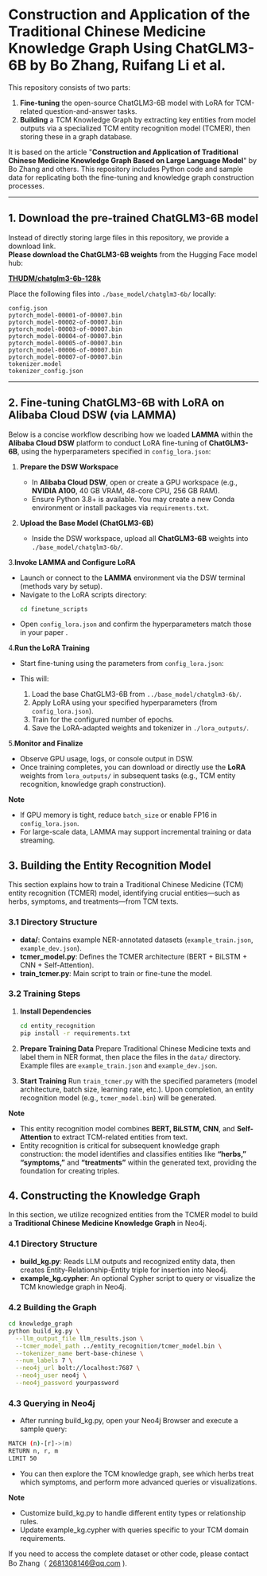 # Construction and Application of the Traditional Chinese Medicine Knowledge Graph Using ChatGLM3-6B by Bo Zhang, Ruifang Li et al.

This repository consists of two parts:
1. **Fine-tuning** the open-source ChatGLM3-6B model with LoRA for TCM-related question-and-answer tasks.  
2. **Building** a TCM Knowledge Graph by extracting key entities  from model outputs via a specialized TCM entity recognition model (TCMER), then storing these in a graph database.

It is based on the article "**Construction and Application of Traditional Chinese Medicine Knowledge Graph Based on Large Language Model**" by Bo Zhang and others. This repository includes Python code and sample data for replicating both the fine-tuning and knowledge graph construction processes.

---

## 1. Download the pre-trained ChatGLM3-6B model

Instead of directly storing large files in this repository, we provide a download link.  
**Please download the ChatGLM3-6B weights** from the Hugging Face model hub:

[**THUDM/chatglm3-6b-128k**](https://huggingface.co/THUDM/chatglm3-6b-128k)

Place the following files into `./base_model/chatglm3-6b/` locally:

```
config.json
pytorch_model-00001-of-00007.bin
pytorch_model-00002-of-00007.bin
pytorch_model-00003-of-00007.bin
pytorch_model-00004-of-00007.bin
pytorch_model-00005-of-00007.bin
pytorch_model-00006-of-00007.bin
pytorch_model-00007-of-00007.bin
tokenizer.model
tokenizer_config.json
```
---

## 2. Fine-tuning ChatGLM3-6B with LoRA on Alibaba Cloud DSW (via LAMMA)

Below is a concise workflow describing how we loaded **LAMMA** within the **Alibaba Cloud DSW** platform to conduct LoRA fine-tuning of **ChatGLM3-6B**, using the hyperparameters specified in `config_lora.json`:

1. **Prepare the DSW Workspace**  
   - In **Alibaba Cloud DSW**, open or create a GPU workspace (e.g., **NVIDIA A100**, 40 GB VRAM, 48-core CPU, 256 GB RAM).  
   - Ensure Python 3.8+ is available. You may create a new Conda environment or install packages via `requirements.txt`.

2. **Upload the Base Model (ChatGLM3-6B)**  
   - Inside the DSW workspace, upload all **ChatGLM3-6B** weights into `./base_model/chatglm3-6b/`.


3.**Invoke LAMMA and Configure LoRA**  
   - Launch or connect to the **LAMMA** environment via the DSW terminal (methods vary by setup).  
   - Navigate to the LoRA scripts directory:
     ```bash
     cd finetune_scripts
     ```
   - Open `config_lora.json` and confirm the hyperparameters match those in your paper .

4.**Run the LoRA Training**  
   - Start fine-tuning using the parameters from `config_lora.json`:
     
   - This will:
     1. Load the base ChatGLM3-6B from `../base_model/chatglm3-6b/`.
     2. Apply LoRA using your specified hyperparameters (from `config_lora.json`).
     3. Train for the configured number of epochs.
     4. Save the LoRA-adapted weights and tokenizer in `./lora_outputs/`.

5.**Monitor and Finalize**  
   - Observe GPU usage, logs, or console output in DSW.  
   - Once training completes, you can download or directly use the **LoRA** weights from `lora_outputs/` in subsequent tasks (e.g., TCM entity recognition, knowledge graph construction).

**Note**  
- If GPU memory is tight, reduce `batch_size` or enable FP16 in `config_lora.json`.  
- For large-scale data, LAMMA may support incremental training or data streaming.  
## 3. Building the Entity Recognition Model

This section explains how to train a Traditional Chinese Medicine (TCM) entity recognition (TCMER) model, identifying crucial entities—such as herbs, symptoms, and treatments—from TCM texts.

### 3.1 Directory Structure

- **data/**: Contains example NER-annotated datasets (`example_train.json`, `example_dev.json`).  
- **tcmer_model.py**: Defines the TCMER architecture (BERT + BiLSTM + CNN + Self-Attention).  
- **train_tcmer.py**: Main script to train or fine-tune the model.

### 3.2 Training Steps

1. **Install Dependencies**  
   ```bash
   cd entity_recognition
   pip install -r requirements.txt
   ```

2. **Prepare Training Data** 
Prepare Traditional Chinese Medicine texts and label them in NER format, then place the files in the `data/` directory. Example files are `example_train.json` and `example_dev.json`.


3. **Start Training** 
Run `train_tcmer.py` with the specified parameters (model architecture, batch size, learning rate, etc.). Upon completion, an entity recognition model (e.g., `tcmer_model.bin`) will be generated.


**Note**  
- This entity recognition model combines **BERT, BiLSTM, CNN**, and **Self-Attention** to extract TCM-related entities from text.  
- Entity recognition is critical for subsequent knowledge graph construction: the model identifies and classifies entities like **“herbs,” “symptoms,”** and **“treatments”** within the generated text, providing the foundation for creating triples.  
## 4. Constructing the Knowledge Graph

In this section, we utilize recognized entities from the TCMER model to build a **Traditional Chinese Medicine Knowledge Graph** in Neo4j.

### 4.1 Directory Structure

- **build_kg.py**: Reads LLM outputs and recognized entity data, then creates Entity-Relationship-Entity triple for insertion into Neo4j.  
- **example_kg.cypher**: An optional Cypher script to query or visualize the TCM knowledge graph in Neo4j.

### 4.2 Building the Graph

```bash
cd knowledge_graph
python build_kg.py \
  --llm_output_file llm_results.json \
  --tcmer_model_path ../entity_recognition/tcmer_model.bin \
  --tokenizer_name bert-base-chinese \
  --num_labels 7 \
  --neo4j_url bolt://localhost:7687 \
  --neo4j_user neo4j \
  --neo4j_password yourpassword
  ```
### 4.3  Querying in Neo4j

- After running build_kg.py, open your Neo4j Browser and execute a sample query:
```bash
MATCH (n)-[r]->(m)
RETURN n, r, m
LIMIT 50
   ```
- You can then explore the TCM knowledge graph, see which herbs treat which symptoms, and perform more advanced queries or visualizations.

**Note**
- Customize build_kg.py to handle different entity types or relationship rules.  
- Update example_kg.cypher with queries specific to your TCM domain requirements.

If you need to access the complete dataset or other code, please contact Bo Zhang（ 2681308146@qq.com ).